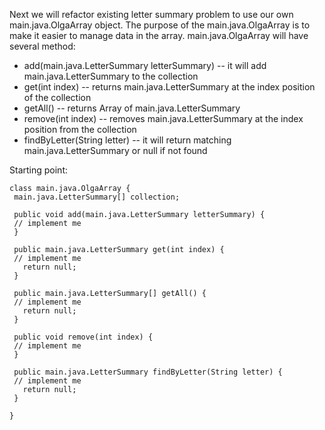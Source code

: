 Next we will refactor existing letter summary problem to use our own
main.java.OlgaArray object.
The purpose of the main.java.OlgaArray is to make it easier to manage data in the array.
main.java.OlgaArray will have several method:

- add(main.java.LetterSummary letterSummary) -- it will add main.java.LetterSummary to the
collection
- get(int index) -- returns main.java.LetterSummary at the index position of the
collection
- getAll() -- returns Array of main.java.LetterSummary
- remove(int index) -- removes main.java.LetterSummary at the index position
from the collection
- findByLetter(String letter) -- it will return matching main.java.LetterSummary
or null if not found

Starting point:
```
class main.java.OlgaArray {
 main.java.LetterSummary[] collection;

 public void add(main.java.LetterSummary letterSummary) {
 // implement me
 }

 public main.java.LetterSummary get(int index) {
 // implement me
   return null;
 }

 public main.java.LetterSummary[] getAll() {
 // implement me
   return null;
 }

 public void remove(int index) {
 // implement me
 }

 public main.java.LetterSummary findByLetter(String letter) {
 // implement me
   return null;
 }

}
```